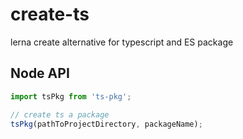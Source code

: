 # create-ts
lerna create alternative for typescript and ES package


## Node API
```js
import tsPkg from 'ts-pkg';

// create ts a package
tsPkg(pathToProjectDirectory, packageName);

```
